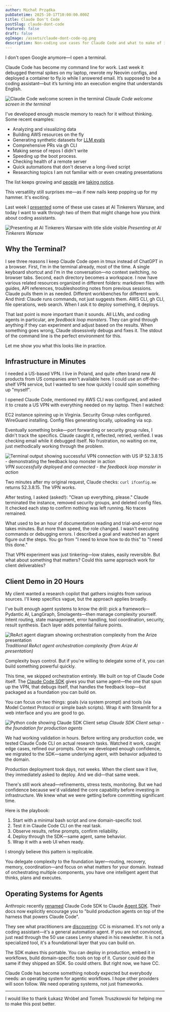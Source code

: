```yaml
---
author: Michał Prządka
pubDatetime: 2025-10-17T10:00:00.000Z
title: Claude Don't Code
postSlug: claude-dont-code
featured: false
draft: false
ogImage: /assets/claude-dont-code-og.png
description: Non-coding use cases for Claude Code and what to make of it.
---
```


I don't open Google anymore—I open a terminal.

Claude Code has become my command line for work. Last week it debugged thermal spikes on my laptop, rewrote my Neovim configs, and deployed a container to fly.io while I answered email. It’s supposed to be a coding assistant—but it’s turning into an execution engine that understands English.

![Claude Code welcome screen in the terminal](/assets/claude-dont-code-terminal.png)
_Claude Code welcome screen in the terminal_

I've developed enough muscle memory to reach for it without thinking. Some recent examples:

- Analyzing and visualizing data
- Building AWS resources on the fly
- Generating synthetic datasets for [LLM evals](https://blog.michalprzadka.com/posts/evals-framework/)
- Comprehensive PRs via gh CLI
- Making sense of repos I didn't write
- Speeding up the boot process.
- Checking health of a remote server
- Quick automations that don't deserve a long-lived script
- Researching topics I am not familiar with or even creating presentations

The list keeps growing and [people](https://every.to/source-code/how-to-use-claude-code-for-everyday-tasks-no-programming-required) are [taking notice](https://www.lennysnewsletter.com/p/everyone-should-be-using-claude-code-8db).

This versatility still surprises me—as if new nails keep popping up for my hammer. It's exciting.

Last week I [presented](https://warsaw.aitinkerers.org/p/ai-tinkerers-poland-5-meetup-in-warsaw-september) some of these use cases at AI Tinkerers Warsaw, and today I want to walk through two of them that might change how you think about coding assistants.

![Presenting at AI Tinkerers Warsaw with title slide visible](/assets/claude-dont-code-ait-presentation.jpeg)
_Presenting at AI Tinkerers Warsaw_

## Why the Terminal?

I see three reasons I keep Claude Code open in tmux instead of ChatGPT in a browser. First, I'm in the terminal already, most of the time. A single keyboard shortcut and I'm in the conversation—no context switching, no browser tabs. Second, each directory becomes a workspace. I now have various related resources organized in different folders: markdown files with guides, API references, troubleshooting notes from previous sessions. Claude pulls them in as needed. Different workbenches for different work. And third: Claude runs commands, not just suggests them. AWS CLI, gh CLI, file operations, web search. When I ask it to deploy something, it deploys.

That last point is more important than it sounds. All LLMs, and coding agents in particular, are _feedback loop monsters_. They can grind through anything if they can experiment and adjust based on the results. When something goes wrong, Claude obsessively debugs and fixes it. The stdout of the command line is the perfect environment for this.

Let me show you what this looks like in practice.

## Infrastructure in Minutes

I needed a US-based VPN. I live in Poland, and quite often brand new AI products from US companies aren't available here. I could use an off-the-shelf VPN service, but I wanted to see how quickly I could spin something up "myself".

I opened Claude Code, mentioned my AWS CLI was configured, and asked it to create a US VPN with everything needed on my laptop. Then I watched:

EC2 instance spinning up in Virginia. Security Group rules configured. WireGuard installing. Config files generating locally, uploading via scp.

Eventually something broke—port forwarding or security group rules, I didn't track the specifics. Claude caught it, reflected, retried, verified. I was checking email while it debugged itself. No frustration, no waiting on me, just methodically working through the problem.

![Terminal output showing successful VPN connection with US IP 52.3.8.15 - demonstrating the feedback loop monster in action](/assets/claude-dont-code-vpn-confirmed.png)
_VPN successfully deployed and connected - the feedback loop monster in action_

Two minutes after my original request, Claude checks: `curl ifconfig.me` returns 52.3.8.15. The VPN works.

After testing, I asked (asked!): "Clean up everything, please." Claude terminated the instance, removed security groups, and deleted config files. It checked each step to confirm nothing was left running. No traces remained.

What used to be an hour of documentation reading and trial-and-error now takes minutes. But more than speed, the role changed. I wasn't executing commands or debugging errors. I described a goal and watched an agent figure out the steps. You go from "I need to know how to do this" to "I need this done."

That VPN experiment was just tinkering—low stakes, easily reversible. But what about something that matters? Could this same approach work for client deliverables?

## Client Demo in 20 Hours

My client wanted a research copilot that gathers insights from various sources. I'll keep specifics vague, but the approach applies broadly.

I've built enough agent systems to know the drill: pick a framework—Pydantic AI, LangGraph, Smolagents—then manage complexity yourself. Intent routing, state management, error handling, tool coordination, security, result synthesis. Each layer adds potential failure points.

![ReAct agent diagram showing orchestration complexity from the Arize presentation](/assets/claude-dont-code-workflow-aie.png)
_Traditional ReAct agent orchestration complexity (from Arize AI presentation)_

Complexity buys control. But if you're willing to delegate some of it, you can build something powerful quickly.

This time, we skipped orchestration entirely. We built on top of Claude Code itself. The [Claude Code SDK](https://docs.claude.com/en/api/agent-sdk/overview) gives you that same agent—the one that spun up the VPN, that debugs itself, that handles the feedback loop—but packaged as a foundation you can build on.

You can focus on two things: goals (via system prompt) and tools (via Model Context Protocol or simple bash scripts). Wrap it with Streamlit for a web interface and you are good to go.

![Python code showing Claude SDK Client setup](/assets/claude-dont-code-sdk-snippet.png)
_Claude SDK Client setup - the foundation for production agents_

We had working validation in hours. Before writing any production code, we tested Claude Code CLI on actual research tasks. Watched it work, caught edge cases, refined our prompts. Once we developed enough confidence, we migrated to the SDK—same underlying agent, with behavior adjusted to the domain.

Production deployment took days, not weeks. When the client saw it live, they immediately asked to deploy. And we did—that same week.

There's still work ahead—refinements, stress tests, monitoring. But we had confidence because we'd validated the core capability before investing in infrastructure. We knew what we were getting before committing significant time.

Here is the playbook:

1.  Start with a minimal bash script and one domain-specific tool.
2.  Test it in Claude Code CLI on the real task.
3.  Observe results, refine prompts, confirm reliability.
4.  Deploy through the SDK—same agent, same behavior.
5.  Wrap it with a web UI when ready.

I strongly believe this pattern is replicable.

You delegate complexity to the foundation layer—routing, recovery, memory, coordination—and focus on what matters for your domain. Instead of orchestrating multiple components, you have one intelligent agent that thinks, plans and executes.

## Operating Systems for Agents

Anthropic recently [renamed](https://docs.claude.com/en/docs/claude-code/sdk/migration-guide) Claude Code SDK to Claude [Agent SDK](https://docs.claude.com/en/api/agent-sdk/overview). Their docs now explicitly encourage you to "build production agents on top of the harness that powers Claude Code".

They see what practitioners are [discovering](https://x.com/simonw/status/1978948070441099733): CC is misnamed. It's not only a coding assistant—it's a general automation agent. If you are not convinced, just read through the 50 use cases Lenny shared in his newsletter. It is not a specialized tool, it's a foundational layer that you can build on.

The SDK makes this portable. You can deploy in production, embed it in workflows, build domain-specific tools on top of it. Cursor could do the same if they shipped an SDK. So could others. But right now, we have CC.

Claude Code has become something nobody expected but everybody needs: an operating system for agentic workflows. I hope other providers will soon follow. We need operating systems, not just frameworks.

---

I would like to thank Łukasz Wróbel and Tomek Truszkowski for helping me to make this post better.

